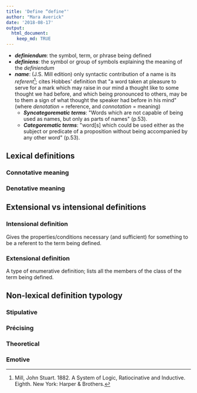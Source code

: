 ```yaml
---
title: 'Define “define"'
author: "Mara Averick"
date: '2018-08-17'
output: 
  html_document:
    keep_md: TRUE
---
```




* **_definiendum_**: the symbol, term, or phrase being defined  
* **_definiens_**: the symbol or group of symbols explaining the meaning of the _definiendum_  
* **_name_**: (J.S. Mill edition) only syntactic contribution of a name is its _referent_[^Mill1882]; cites Hobbes' definition that "a word taken at pleasure to serve for a mark which may raise in our mind a thought like to some thought we had before, and which being pronounced to others, may be to them a sign of what thought the speaker had before in his mind" (where _denotation_ = reference, and _connotation_ = meaning)
  - **_Syncategorematic terms_**: "Words which are not capable of being used as names, but only as parts of names" (p.53).  
  - **_Categorematic terms_**: "word[s] which could be used either as the subject or predicate of a proposition without being accompanied by any other word" (p.53).

## Lexical definitions

### Connotative meaning

### Denotative meaning

## Extensional vs intensional definitions

### Intensional definition

Gives the properties/conditions necessary (and sufficient) for something to be a referent to the term being defined.

### Extensional definition

A type of enumerative definition; lists all the members of the class of the term being defined.

## Non-lexical definition typology

### Stipulative

### Précising

### Theoretical

### Emotive

[^Mill1882]: Mill, John Stuart. 1882. A System of Logic, Ratiocinative and Inductive. Eighth. New York: Harper & Brothers. 
